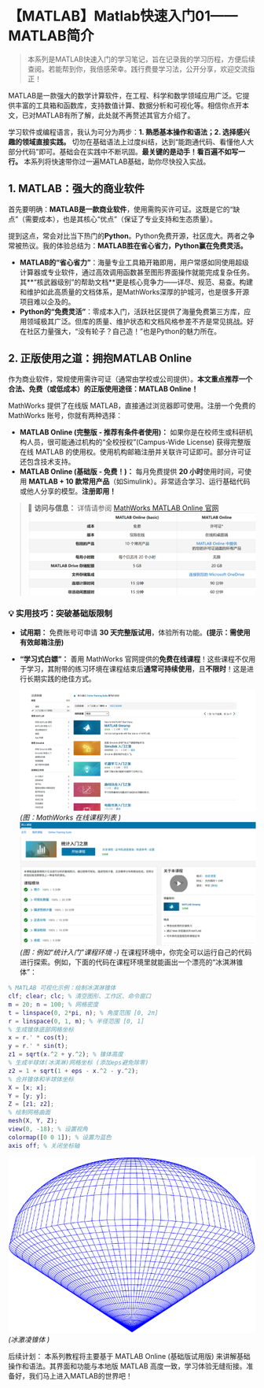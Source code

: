 # 【MATLAB】Matlab快速入门01——MATLAB简介
> 本系列是MATLAB快速入门的学习笔记，旨在记录我的学习历程，方便后续查阅。若能帮到你，我倍感荣幸。践行费曼学习法，公开分享，欢迎交流指正！

MATLAB是一款强大的数学计算软件，在工程、科学和数学领域应用广泛。它提供丰富的工具箱和函数库，支持数值计算、数据分析和可视化等。相信你点开本文，已对MATLAB有所了解，此处就不再赘述其官方介绍了。

学习软件或编程语言，我认为可分为两步：**1. 熟悉基本操作和语法；2. 选择感兴趣的领域直接实践。** 切勿在基础语法上过度纠结，达到“能跑通代码、看懂他人大部分代码”即可。基础会在实践中不断巩固。**最关键的是动手！看百遍不如写一行。** 本系列将快速带你过一遍MATLAB基础，助你尽快投入实战。

## 1. MATLAB：强大的商业软件

首先要明确：**MATLAB是一款商业软件**，使用需购买许可证。这既是它的“缺点”（需要成本），也是其核心“优点”（保证了专业支持和生态质量）。

提到这点，常会对比当下热门的**Python**。Python免费开源，社区庞大。两者之争常被热议。我的体验总结为：**MATLAB胜在省心省力，Python赢在免费灵活。**

*   **MATLAB的“省心省力”**：海量专业工具箱开箱即用，用户常感如同使用超级计算器或专业软件，通过高效调用函数甚至图形界面操作就能完成复杂任务。其**“核武器级别”的帮助文档**更是核心竞争力——详尽、规范、易查。构建和维护如此高质量的文档体系，是MathWorks深厚的护城河，也是很多开源项目难以企及的。
*   **Python的“免费灵活”**：零成本入门，活跃社区提供了海量免费第三方库，应用领域极其广泛。但库的质量、维护状态和文档风格参差不齐是常见挑战。好在社区力量强大，“没有轮子？自己造！”也是Python的魅力所在。

## 2. 正版使用之道：拥抱MATLAB Online

作为商业软件，常规使用需许可证（通常由学校或公司提供）。**本文重点推荐一个合法、免费（或低成本）的正版使用途径：MATLAB Online！**

MathWorks 提供了在线版 MATLAB，直接通过浏览器即可使用。注册一个免费的 MathWorks 账号，你就有两种选择：

*   **MATLAB Online (完整版 - 推荐有条件者使用)：** 如果你是在校师生或科研机构人员，很可能通过机构的“全校授权”(Campus-Wide License) 获得完整版在线 MATLAB 的使用权。使用机构邮箱注册并关联许可证即可。部分许可证还包含技术支持。
*   **MATLAB Online (基础版 - 免费！)：** 每月免费提供 **20 小时**使用时间，可使用 **MATLAB + 10 款常用产品**（如Simulink）。非常适合学习、运行基础代码或他人分享的模型。**注册即用！**

> 📌 **访问与信息：** 详情请参阅 [MathWorks MATLAB Online 官网](https://www.mathworks.com/products/matlab-online.html)
> ![MATLAB Online 版本说明示意图](MATLAB%20Online.png) 

### 💡 实用技巧：突破基础版限制

*   **试用期：** 免费账号可申请 **30 天完整版试用**，体验所有功能。**(提示：需使用有效邮箱注册)**
*   **“学习式白嫖”：** 善用 MathWorks 官网提供的**免费在线课程**！这些课程不仅用于学习，其附带的练习环境在课程结束后**通常可持续使用**，且**不限时**！这是进行长期实践的绝佳方式。

    ![MathWorks 在线课程示例图](image-2.png) *(图：MathWorks 在线课程列表 )*
    ![特定课程入口示例图](image.png) *(图：例如“统计入门”课程环境 -)*
    在课程环境中，你完全可以运行自己的代码进行探索。例如，下面的代码在课程环境里就能画出一个漂亮的“冰淇淋锥体”：

```matlab
% MATLAB 可视化示例：绘制冰淇淋锥体
clf; clear; clc; % 清空图形、工作区、命令窗口
m = 20; n = 100; % 网格密度
t = linspace(0, 2*pi, n); % 角度范围 [0, 2π]
r = linspace(0, 1, m); % 半径范围 [0, 1]
% 生成锥体底部网格坐标
x = r.' * cos(t);
y = r.' * sin(t);
z1 = sqrt(x.^2 + y.^2); % 锥体高度
% 生成半球体(冰淇淋)网格坐标 (添加eps避免除零)
z2 = 1 + sqrt(1 + eps - x.^2 - y.^2);
% 合并锥体和半球体坐标
X = [x; x];
Y = [y; y];
Z = [z1; z2];
% 绘制网格曲面
mesh(X, Y, Z);
view(0, -18); % 设置视角
colormap([0 0 1]); % 设置为蓝色
axis off; % 关闭坐标轴
```
![MathWorks 在线课程示例图](untitled1.png) *(冰激凌锥体 )*

后续计划： 本系列教程将主要基于 MATLAB Online (基础版试用版) 来讲解基础操作和语法。其界面和功能与本地版 MATLAB 高度一致，学习体验无缝衔接。准备好，我们马上进入MATLAB的世界吧！
